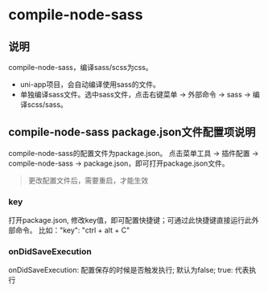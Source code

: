 # compile-node-sass

## 说明

compile-node-sass，编译sass/scss为css。

- uni-app项目，会自动编译使用sass的文件。
- 单独编译sass文件。选中sass文件，点击右键菜单 -> 外部命令 -> sass -> 编译scss/sass。

## compile-node-sass package.json文件配置项说明

compile-node-sass的配置文件为package.json。
点击菜单工具 -> 插件配置 -> compile-node-sass -> package.json，即可打开package.json文件。

> 更改配置文件后，需要重启，才能生效

### key

打开package.json, 修改key值，即可配置快捷键；可通过此快捷键直接运行此外部命令。
比如："key": "ctrl + alt + C"
  
### onDidSaveExecution
  
onDidSaveExecution: 配置保存的时候是否触发执行; 默认为false; true: 代表执行